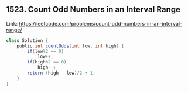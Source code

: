 ## 1523. Count Odd Numbers in an Interval Range
Link: https://leetcode.com/problems/count-odd-numbers-in-an-interval-range/

```java
class Solution {
    public int countOdds(int low, int high) {
        if(low%2 == 0)
            low++;
        if(high%2 == 0)
            high--;
        return (high - low)/2 + 1;
    }
}
```
